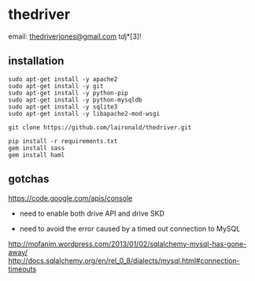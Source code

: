 thedriver
=========
email:  thedriverjones@gmail.com
t*d*j*[3]!

installation
------------

```
sudo apt-get install -y apache2
sudo apt-get install -y git
sudo apt-get install -y python-pip
sudo apt-get install -y python-mysqldb
sudo apt-get install -y sqlite3
sudo apt-get install -y libapache2-mod-wsgi

git clone https://github.com/laironald/thedriver.git

pip install -r requirements.txt
gem install sass
gem install haml
```

gotchas
-----------


https://code.google.com/apis/console

 * need to enable both drive API and drive SKD


 * need to avoid the error caused by a timed out connection to MySQL

http://mofanim.wordpress.com/2013/01/02/sqlalchemy-mysql-has-gone-away/
http://docs.sqlalchemy.org/en/rel_0_8/dialects/mysql.html#connection-timeouts
